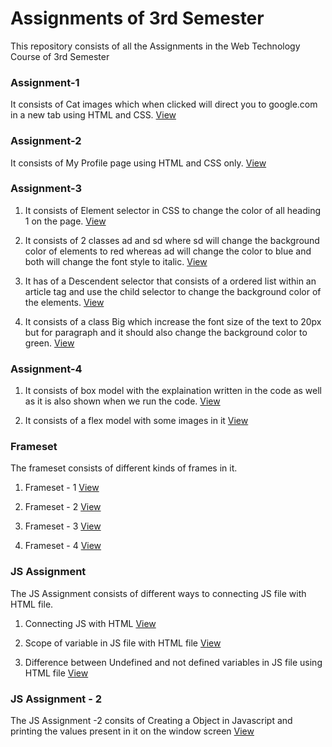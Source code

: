 # Assignments of 3rd Semester
This repository consists of all the Assignments in the Web Technology Course of 3rd Semester

### Assignment-1
It consists of Cat images which when clicked will direct you to google.com in a new tab using HTML and CSS.
[View](https://sspingale.github.io/3rd-Semester---Web-Technology-College-Assignments/Assignment-1/Assignment-1.html)

### Assignment-2
It consists of My Profile page using HTML and CSS only.
[View](https://sspingale.github.io/3rd-Semester---Web-Technology-College-Assignments/Assignment-2/My%20Profile.html)

### Assignment-3
1. It consists of Element selector in CSS to change the color of all heading 1 on the page.
[View](https://sspingale.github.io/3rd-Semester---Web-Technology-College-Assignments/Assignment-3/Q1.html)

2. It consists of 2 classes ad and sd where sd will change the background color of elements to red whereas ad will change the color to blue and both will change the font style to italic.
[View](https://sspingale.github.io/3rd-Semester---Web-Technology-College-Assignments/Assignment-3/Q2.html)

3. It has of a Descendent selector that consists of a ordered list within an article tag and use the child selector to change the background color of the elements.
[View](https://sspingale.github.io/3rd-Semester---Web-Technology-College-Assignments/Assignment-3/Q3.html)

4. It consists of a class Big which increase the font size of the text to 20px but for paragraph and it should also change the background color to green.
[View](https://sspingale.github.io/3rd-Semester---Web-Technology-College-Assignments/Assignment-3/Q4.html)

### Assignment-4
1. It consists of box model with the explaination written in the code as well as it is also shown when we run the code.
   [View](https://sspingale.github.io/3rd-Semester---Web-Technology-College-Assignments/Assignment-4/Boxmodel.html)

2. It consists of a flex model with some images in it
  [View](https://sspingale.github.io/3rd-Semester---Web-Technology-College-Assignments/Assignment-4/Flexbox.html)

### Frameset
  The frameset consists of different kinds of frames in it.
1. Frameset - 1
  [View](https://sspingale.github.io/3rd-Semester---Web-Technology-College-Assignments/frameset/frameset1.html)

2. Frameset - 2
  [View](https://sspingale.github.io/3rd-Semester---Web-Technology-College-Assignments/frameset/frameset2.html) 

3. Frameset - 3
  [View](https://sspingale.github.io/3rd-Semester---Web-Technology-College-Assignments/frameset/frameset3.html)

4. Frameset - 4
  [View](https://sspingale.github.io/3rd-Semester---Web-Technology-College-Assignments/frameset/frameset4.html)

### JS Assignment
The JS Assignment consists of different ways to connecting JS file with HTML file.
1. Connecting JS with HTML
  [View](https://sspingale.github.io/3rd-Semester---Web-Technology-College-Assignments/JS%20Assignment/Connecting%20JS%20with%20HTML/Connecting%20JS%20with%20HTML.html)

2. Scope of variable in JS file with HTML file
  [View](https://sspingale.github.io/3rd-Semester---Web-Technology-College-Assignments/JS%20Assignment/Javascript%20Scope/Javascript%20scope.html)

3. Difference between Undefined and not defined variables in JS file using HTML file
  [View](https://sspingale.github.io/3rd-Semester---Web-Technology-College-Assignments/JS%20Assignment/Undefined%20and%20not%20defined%20diff/Undefined%20and%20not%20defined%20Difference.html)


### JS Assignment - 2
The JS Assignment -2 consits of Creating a Object in Javascript and printing the values present in it on the window screen
[View](https://sspingale.github.io/3rd-Semester---Web-Technology-College-Assignments/JS%20Assignment%20-%202/Object.html)
